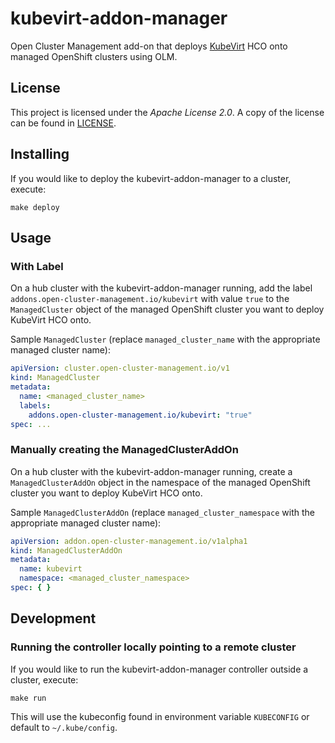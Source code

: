 # kubevirt-addon-manager

Open Cluster Management add-on that
deploys [KubeVirt](https://github.com/kubevirt/hyperconverged-cluster-operator)
HCO onto managed OpenShift clusters using OLM.

## License

This project is licensed under the *Apache License 2.0*. A copy of the license
can be found in [LICENSE](LICENSE).

## Installing

If you would like to deploy the kubevirt-addon-manager to a cluster, execute:

```shell
make deploy
```

## Usage

### With Label

On a hub cluster with the kubevirt-addon-manager running, add the label
`addons.open-cluster-management.io/kubevirt` with value `true` to the
`ManagedCluster` object of the managed OpenShift cluster you want to deploy
KubeVirt HCO onto.

Sample `ManagedCluster` (replace `managed_cluster_name` with the appropriate
managed cluster name):

```yaml
apiVersion: cluster.open-cluster-management.io/v1
kind: ManagedCluster
metadata:
  name: <managed_cluster_name>
  labels:
    addons.open-cluster-management.io/kubevirt: "true"
spec: ...
```

### Manually creating the ManagedClusterAddOn

On a hub cluster with the kubevirt-addon-manager running, create a
`ManagedClusterAddOn` object in the namespace
of the managed OpenShift cluster you want to deploy KubeVirt HCO onto.

Sample `ManagedClusterAddOn` (replace `managed_cluster_namespace` with the
appropriate managed cluster name):

```yaml
apiVersion: addon.open-cluster-management.io/v1alpha1
kind: ManagedClusterAddOn
metadata:
  name: kubevirt
  namespace: <managed_cluster_namespace>
spec: { }
```

## Development

### Running the controller locally pointing to a remote cluster

If you would like to run the kubevirt-addon-manager controller outside a
cluster, execute:

```shell
make run
```

This will use the kubeconfig found in environment variable `KUBECONFIG` or
default to `~/.kube/config`.
